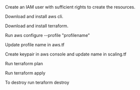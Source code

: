 Create an IAM user with sufficient rights to create the resources. 

Download and install aws cli.

Download and install terraform.

Run aws configure --profile "profilename"

Update profile name in aws.tf 

Create keypair in aws console and update name in scaling.tf

Run terraform plan

Run terraform apply

To destroy run teraform destroy
